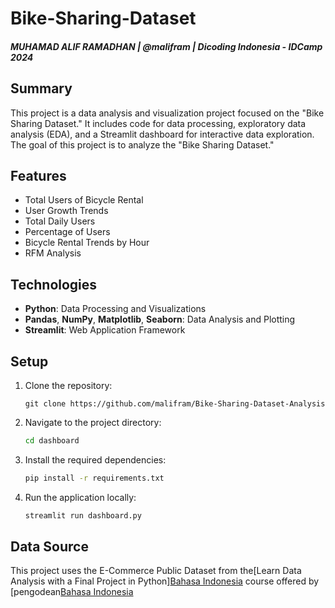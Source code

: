 # Bike-Sharing-Dataset
##### MUHAMAD ALIF RAMADHAN | @malifram | Dicoding Indonesia - IDCamp 2024 

## Summary
This project is a data analysis and visualization project focused on the "Bike Sharing Dataset." It includes code for data processing, exploratory data analysis (EDA), and a Streamlit dashboard for interactive data exploration. The goal of this project is to analyze the "Bike Sharing Dataset."

## Features

- Total Users of Bicycle Rental
- User Growth Trends
- Total Daily Users
- Percentage of Users
- Bicycle Rental Trends by Hour
- RFM Analysis

## Technologies

- **Python**: Data Processing and Visualizations
- **Pandas**, **NumPy**, **Matplotlib**, **Seaborn**: Data Analysis and Plotting
- **Streamlit**: Web Application Framework

## Setup

1. Clone the repository:
    ```shell
    git clone https://github.com/malifram/Bike-Sharing-Dataset-Analysis
    ```

2. Navigate to the project directory:
    ```bash
    cd dashboard
    ```

3. Install the required dependencies:
    ```bash
    pip install -r requirements.txt
    ```

4. Run the application locally:
    ```bash
    streamlit run dashboard.py
    ```

## Data Source
This project uses the E-Commerce Public Dataset from the[Learn Data Analysis with a Final Project in Python][Bahasa Indonesia](https://drive.google.com/file/d/1RaBmV6Q6FYWU4HWZs80Suqd7KQC34diQ/view) course offered by [pengodean[Bahasa Indonesia](https://www.dicoding.com/)
